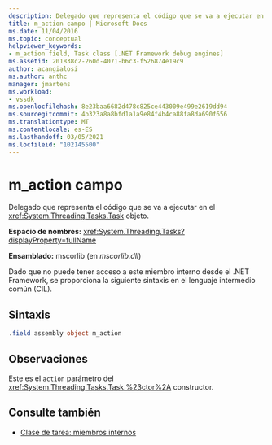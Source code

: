 ```yaml
---
description: Delegado que representa el código que se va a ejecutar en el objeto System. Threading. Tasks. Task.
title: m_action campo | Microsoft Docs
ms.date: 11/04/2016
ms.topic: conceptual
helpviewer_keywords:
- m_action field, Task class [.NET Framework debug engines]
ms.assetid: 201838c2-260d-4071-b6c3-f526874e19c9
author: acangialosi
ms.author: anthc
manager: jmartens
ms.workload:
- vssdk
ms.openlocfilehash: 8e23baa6682d478c825ce443009e499e2619dd94
ms.sourcegitcommit: 4b323a8a8bfd1a1a9e84f4b4ca88fa8da690f656
ms.translationtype: MT
ms.contentlocale: es-ES
ms.lasthandoff: 03/05/2021
ms.locfileid: "102145500"
---
```

# <a name="m_action-field"></a>m_action campo
Delegado que representa el código que se va a ejecutar en el <xref:System.Threading.Tasks.Task> objeto.

 **Espacio de nombres:** <xref:System.Threading.Tasks?displayProperty=fullName>

 **Ensamblado:** mscorlib (en *mscorlib.dll*)

 Dado que no puede tener acceso a este miembro interno desde el .NET Framework, se proporciona la siguiente sintaxis en el lenguaje intermedio común (CIL).

## <a name="syntax"></a>Sintaxis

```csharp
.field assembly object m_action
```

## <a name="remarks"></a>Observaciones
 Este es el `action` parámetro del <xref:System.Threading.Tasks.Task.%23ctor%2A> constructor.

## <a name="see-also"></a>Consulte también
- [Clase de tarea: miembros internos](../../extensibility/debugger/task-class-internal-members.md)
